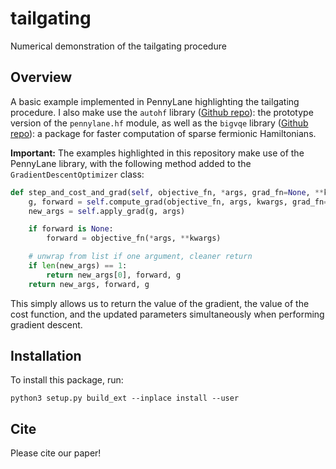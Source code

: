 # tailgating

Numerical demonstration of the tailgating procedure

## Overview

A basic example implemented in PennyLane highlighting the tailgating procedure. I also make use the `autohf` library ([Github repo](https://github.com/Lucaman99/autohf)): the prototype version of the `pennylane.hf` module, as well as the `bigvqe` library ([Github repo](https://github.com/Lucaman99/bigvqe)): a package for faster computation of sparse fermionic Hamiltonians.

**Important:** The examples highlighted in this repository make use of the PennyLane library, with the following method added to the `GradientDescentOptimizer` class:

```python
def step_and_cost_and_grad(self, objective_fn, *args, grad_fn=None, **kwargs):
    g, forward = self.compute_grad(objective_fn, args, kwargs, grad_fn=grad_fn)
    new_args = self.apply_grad(g, args)

    if forward is None:
        forward = objective_fn(*args, **kwargs)

    # unwrap from list if one argument, cleaner return
    if len(new_args) == 1:
        return new_args[0], forward, g
    return new_args, forward, g
```

This simply allows us to return the value of the gradient, the value of the cost function, and the updated parameters simultaneously when performing gradient descent.

## Installation

To install this package, run:

```
python3 setup.py build_ext --inplace install --user
```

## Cite

Please cite our paper!
